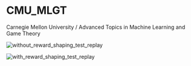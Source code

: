 # CMU_MLGT
Carnegie Mellon University / Advanced Topics in Machine Learning and Game Theory

![without_reward_shaping_test_replay](https://user-images.githubusercontent.com/106564466/221804520-9f21c7a3-2e2b-44f4-aedc-1700181eceb0.gif)

![with_reward_shaping_test_replay](https://user-images.githubusercontent.com/106564466/221804539-6340f38a-5c6f-409a-b10d-e0606f0b5ef8.gif)
